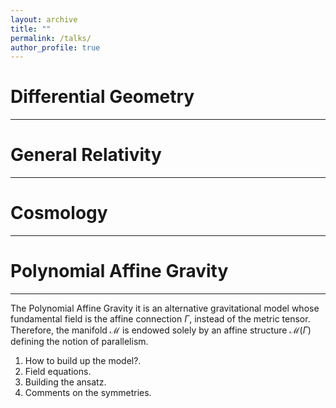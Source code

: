 ```yaml
---
layout: archive
title: ""
permalink: /talks/
author_profile: true
---
```



# Differential Geometry
---


# General Relativity
---


# Cosmology
---


# Polynomial Affine Gravity
---

The Polynomial Affine Gravity it is an alternative gravitational model whose fundamental field is the affine connection $\Gamma$, instead
of the metric tensor. Therefore, the manifold $\mathcal{M}$ is endowed solely by an affine structure $\mathcal{M}\left(\Gamma\right)$
defining the notion of parallelism.

1. How to build up the model?.
2. Field equations.
3. Building the ansatz.
4. Comments on the symmetries.